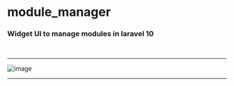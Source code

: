 # module_manager
<h3>Widget UI to manage modules in laravel 10</h3><br><hr>

![image](https://github.com/user-attachments/assets/f640f944-bc35-4fe9-acc3-13a931be421e)


<hr>


